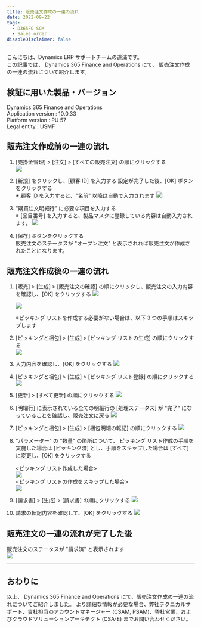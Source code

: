 ```yaml
---
title: 販売注文作成の一連の流れ
date: 2022-09-22
tags:
  - D365FO SCM
  - Sales order
disableDisclaimer: false
---
```



こんにちは、Dynamics ERP サポートチームの道浦です。  
この記事では、 Dynamics 365 Finance and Operations にて、 販売注文作成の一連の流れについて紹介します。


<!-- more -->
## 検証に用いた製品・バージョン
Dynamics 365 Finance and Operations      
Application version : 10.0.33    
Platform version : PU 57  
Legal entity : USMF  

## 販売注文作成前の一連の流れ
1. [売掛金管理] > [注文] > [すべての販売注文] の順にクリックする  
    ![](./how-to-create-sales-order/step1.png)

1. [新規] をクリックし、[顧客 ID] を入力する
    設定が完了した後、[OK] ボタンをクリックする  
    ※ 顧客 ID を入力すると、"名前" 以降は自動で入力されます
    ![](./how-to-create-sales-order/step2.png)

1. "購買注文明細行" に必要な項目を入力する  
    ※ [品目番号] を入力すると、製品マスタに登録している内容は自動入力されます。
    ![](./how-to-create-sales-order/step3.png)

1. [保存] ボタンをクリックする  
    販売注文のステータスが "オープン注文" と表示されれば販売注文が作成されたことになります。  

## 販売注文作成後の一連の流れ
1. [販売] > [生成] > [販売注文の確認] の順にクリックし、販売注文の入力内容を確認し、[OK] をクリックする
    ![](./how-to-create-sales-order/step5.png) 
    
    ![](./how-to-create-sales-order/step5-1.png) 

    ※ピッキング リストを作成する必要がない場合は、以下 3 つの手順はスキップします
1. [ピッキングと梱包] > [生成] > [ピッキング リストの生成] の順にクリックする  
    ![](./how-to-create-sales-order/step6.png) 

1. 入力内容を確認し、[OK] をクリックする
    ![](./how-to-create-sales-order/step7.png) 

1. [ピッキングと梱包] > [生成] > [ピッキング リスト登録] の順にクリックする
    ![](./hou-to-create-sales-order/step7-2.png)

1. [更新] > [すべて更新] の順にクリックする
    ![](./hou-to-create-sales-order/step7-3.png)

1. [明細行] に表示されている全ての明細行の [処理ステータス] が "完了" になっていることを確認し、販売注文に戻る
    ![](./hou-to-create-sales-order/step7-4.png)

1. [ピッキングと梱包] > [生成] > [梱包明細の転記] の順にクリックする
    ![](./how-to-create-sales-order/step8.png) 

1. "パラメーター" の "数量" の箇所について、 ピッキング リスト作成の手順を実施した場合は [ピッキング済] とし、手順をスキップした場合は [すべて] に変更し、[OK] をクリックする  

    <ピッキング リスト作成した場合>  
    ![](./how-to-create-sales-order/step9-1.png)  
    <ピッキング リストの作成をスキップした場合>  
    ![](./how-to-create-sales-order/step9-2.png)  

1. [請求書] > [生成] > [請求書] の順にクリックする
    ![](./how-to-create-sales-order/step10.png)

1. 請求の転記内容を確認して、[OK] をクリックする
    ![](./how-to-create-sales-order/step11.png)

## 販売注文の一連の流れが完了した後
販売注文のステータスが "請求済" と表示されます  
![](./how-to-create-sales-order/step12.png)   

---
## おわりに  

以上、 Dynamics 365 Finance and Operations にて、販売注文作成の一連の流れについてご紹介しました。
より詳細な情報が必要な場合、弊社テクニカルサポート、貴社担当のアカウントマネージャー (CSAM, PSAM)、弊社営業、およびクラウドソリューションアーキテクト (CSA-E) までお問い合わせください。
